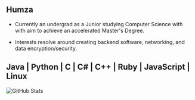 Humza
-------------------
- Currently an undergrad as a Junior studying Computer Science with with aim to achieve an accelerated Master's Degree.

- Interests resolve around creating backend software, networking, and data encryption/security.

Java | Python | C | C# | C++ | Ruby | JavaScript | Linux
-------------------

![GitHub Stats](https://github-readme-stats.vercel.app/api?username=humza1400&show_icons=true&theme=dark)
